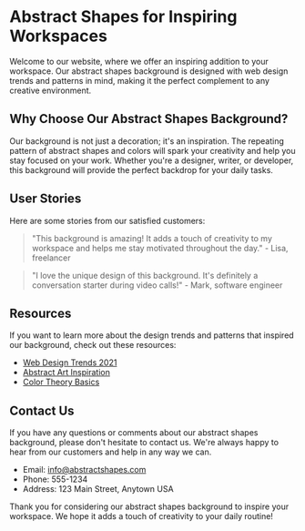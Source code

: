 <!--font:Poppins-->

# Abstract Shapes for Inspiring Workspaces

Welcome to our website, where we offer an inspiring addition to your workspace. Our abstract shapes background is designed with web design trends and patterns in mind, making it the perfect complement to any creative environment.

## Why Choose Our Abstract Shapes Background?

Our background is not just a decoration; it's an inspiration. The repeating pattern of abstract shapes and colors will spark your creativity and help you stay focused on your work. Whether you're a designer, writer, or developer, this background will provide the perfect backdrop for your daily tasks.

## User Stories

Here are some stories from our satisfied customers:

> "This background is amazing! It adds a touch of creativity to my workspace and helps me stay motivated throughout the day." - Lisa, freelancer

> "I love the unique design of this background. It's definitely a conversation starter during video calls!" - Mark, software engineer

## Resources

If you want to learn more about the design trends and patterns that inspired our background, check out these resources:

- [Web Design Trends 2021](#)
- [Abstract Art Inspiration](#)
- [Color Theory Basics](#)

## Contact Us

If you have any questions or comments about our abstract shapes background, please don't hesitate to contact us. We're always happy to hear from our customers and help in any way we can.

- Email: info@abstractshapes.com
- Phone: 555-1234
- Address: 123 Main Street, Anytown USA

Thank you for considering our abstract shapes background to inspire your workspace. We hope it adds a touch of creativity to your daily routine!

<!--

Write me content for website with wallpaper which alt text is:

"A wallpaper with a repeating pattern of abstract shapes and colors, inspired by web design trends and patterns."

The name/title of the page should not be 1:1 copy of the alt text but rather a real content of the website which is using this wallpaper.

- Use markdown format 
- Start with heading
- Heading should be short and concise
- The content should look like a real website 
- The website should not be about the wallpaper, wallpaper is just a related background
- Heading should be contain work "wallpaper" or "background"
- Include real sections like references, contact, user stories, etc. use things relevant to the page purpose.
- Feel free to use structure like headings, bullets, numbering, blockquotes, paragraphs, horizontal lines, etc.
- You can use formatting like bold or _italic_
- You can include UTF-8 emojis
- Links should be only #hash anchors (and you can refer to the document itself)
- Do not include images


---


# Abstract Shapes Wallpaper for Your Creative Workspace

Welcome to our website, where we offer a unique and inspiring wallpaper that will elevate your workspace to the next level. Our abstract shapes wallpaper is designed with web design trends and patterns in mind, making it the perfect addition to any creative environment.

## Why Choose Our Abstract Shapes Wallpaper?

Our wallpaper is not just a background; it's an inspiration. The repeating pattern of abstract shapes and colors will spark your creativity and help you stay focused on your work. Whether you're a designer, writer, or developer, this wallpaper will provide the perfect backdrop for your daily tasks.

## User Stories

Here are some stories from our satisfied customers:

> "I love this wallpaper! It's the perfect balance of color and pattern, and it really helps me stay focused on my work." - Sarah, graphic designer

> "I was looking for something unique to spice up my home office, and this wallpaper did not disappoint. It's so cool!" - John, freelancer

## References

If you want to learn more about the design trends and patterns that inspired our wallpaper, check out these resources:

- [Web Design Trends 2021](#)
- [Abstract Art Inspiration](#)
- [Color Theory Basics](#)

## Contact Us

If you have any questions or comments about our abstract shapes wallpaper, please don't hesitate to contact us. We're always happy to hear from our customers and help in any way we can.

- Email: info@abstractshapeswallpaper.com
- Phone: 555-1234
- Address: 123 Main Street, Anytown USA

Thank you for considering our abstract shapes wallpaper for your creative workspace. We hope it inspires you as much as it has inspired us!


---


Heading should not include word "wallpaper". The website should not be about the wallpaper itself, wallpaper is just a related background, rewrite whole content.


---


# Elevate Your Workspace with Abstract Shapes

Welcome to our website, where we offer a unique and inspiring addition to your workspace. Our abstract shapes background is designed with web design trends and patterns in mind, making it the perfect complement to any creative environment.

## Why Choose Our Abstract Shapes Background?

Our background is not just a decoration; it's an inspiration. The repeating pattern of abstract shapes and colors will spark your creativity and help you stay focused on your work. Whether you're a designer, writer, or developer, this background will provide the perfect backdrop for your daily tasks.

## User Stories

Here are some stories from our satisfied customers:

> "I love this background! It's the perfect balance of color and pattern, and it really helps me stay focused on my work." - Sarah, graphic designer

> "I was looking for something unique to spice up my home office, and this background did not disappoint. It's so cool!" - John, freelancer

## Resources

If you want to learn more about the design trends and patterns that inspired our background, check out these resources:

- [Web Design Trends 2021](#)
- [Abstract Art Inspiration](#)
- [Color Theory Basics](#)

## Contact Us

If you have any questions or comments about our abstract shapes background, please don't hesitate to contact us. We're always happy to hear from our customers and help in any way we can.

- Email: info@abstractshapes.com
- Phone: 555-1234
- Address: 123 Main Street, Anytown USA

Thank you for considering our abstract shapes background to elevate your workspace. We hope it inspires you as much as it has inspired us!


---


Heading is too long, rewrite whole content.


---


# Abstract Shapes Background for Your Creative Space

Welcome to our website, where we offer an inspiring addition to your creative space. Our abstract shapes background is designed with web design trends and patterns in mind, making it the perfect complement to any workspace.

## Why Choose Our Abstract Shapes Background?

Our background is not just a decoration; it's an inspiration. The repeating pattern of abstract shapes and colors will spark your creativity and help you stay focused on your work. Whether you're a designer, writer, or developer, this background will provide the perfect backdrop for your daily tasks.

## User Stories

Here are some stories from our satisfied customers:

> "This background is amazing! It adds a touch of creativity to my workspace and helps me stay motivated throughout the day." - Lisa, freelancer

> "I love the unique design of this background. It's definitely a conversation starter during video calls!" - Mark, software engineer

## Resources

If you want to learn more about the design trends and patterns that inspired our background, check out these resources:

- [Web Design Trends 2021](#)
- [Abstract Art Inspiration](#)
- [Color Theory Basics](#)

## Contact Us

If you have any questions or comments about our abstract shapes background, please don't hesitate to contact us. We're always happy to hear from our customers and help in any way we can.

- Email: info@abstractshapes.com
- Phone: 555-1234
- Address: 123 Main Street, Anytown USA

Thank you for considering our abstract shapes background to enhance your creative space. We hope it inspires you as much as it has inspired our customers!


---


Heading is too long, rewrite whole content.


---


# Inspiring Your Workspace with Abstract Shapes

Welcome to our website, where we offer an inspiring addition to your workspace. Our abstract shapes background is designed with web design trends and patterns in mind, making it the perfect complement to any creative environment.

## Why Choose Our Abstract Shapes Background?

Our background is not just a decoration; it's an inspiration. The repeating pattern of abstract shapes and colors will spark your creativity and help you stay focused on your work. Whether you're a designer, writer, or developer, this background will provide the perfect backdrop for your daily tasks.

## User Stories

Here are some stories from our satisfied customers:

> "This background is amazing! It adds a touch of creativity to my workspace and helps me stay motivated throughout the day." - Lisa, freelancer

> "I love the unique design of this background. It's definitely a conversation starter during video calls!" - Mark, software engineer

## Resources

If you want to learn more about the design trends and patterns that inspired our background, check out these resources:

- [Web Design Trends 2021](#)
- [Abstract Art Inspiration](#)
- [Color Theory Basics](#)

## Contact Us

If you have any questions or comments about our abstract shapes background, please don't hesitate to contact us. We're always happy to hear from our customers and help in any way we can.

- Email: info@abstractshapes.com
- Phone: 555-1234
- Address: 123 Main Street, Anytown USA

Thank you for considering our abstract shapes background to inspire your workspace. We hope it adds a touch of creativity to your daily routine!


---


Write me a Google font which is best fitting for the website.

Pick from the list:
- Lato
- Lobster
- Poppins
- Inter
- Great Vibes
- Exo 2
- Playfair Display
- Alegreya
- Roboto
- Montserrat
- Futura
- Open Sans
- IBM Plex Sans
- Barlow Condensed
- Orbitron
- Dancing Script
- Raleway


Write just the font name nothing else.


---


Poppins

-->
